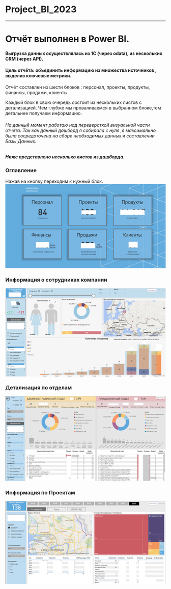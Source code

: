 # Project_BI_2023

___

# Отчёт выполнен в Power BI.
#### Выгрузка данных осуществлялась из 1С (через odata), из нескольких CRM (через API).

#### Цель отчёта: объединить информацию из множества источников , выделив ключевые метрики.

Отчёт составлен из шести блоков : персонал, проекты, продукты, финансы, продажи, клиенты.

Каждый блок в свою очередь состоит из нескольких листов с детализацией. 
Чем глубже мы проваливаемся в выбранном блоке,тем детальнее получаем информацию.

###### На данный момент работаю над переверсткой визуальной части отчёта. Так как данный дашборд я собирала с нуля ,я максимально была сосредоточена на сборе необходимых данных и составлении Базы Данных.

##### Ниже представлено несколько листов из дашборда.

### Оглавление 
Нажав на кнопку переходим к нужный блок.
![img](https://github.com/OlgaTyulkevich/Project_BI_2023/blob/files/%D0%93%D0%BB%D0%B0%D0%B2%D0%BD%D0%B0%D1%8F.png)

### Информация о сотрудниках компании
![img](https://github.com/OlgaTyulkevich/Project_BI_2023/blob/files/%D0%A1%D0%BE%D1%82%D1%80%D1%83%D0%B4%D0%BD%D0%B8%D0%BA%D0%B8.png)

### Детализация по отделам
![img](https://github.com/OlgaTyulkevich/Project_BI_2023/blob/files/%D0%A1%D0%BE%D1%82%D1%80%D1%83%D0%B4%D0%BD%D0%B8%D0%BA%D0%B82.png)

### Информация по Проектам
![img](https://github.com/OlgaTyulkevich/Project_BI_2023/blob/files/%D0%9F%D1%80%D0%BE%D0%B5%D0%BA%D1%82%D1%8B.png)





